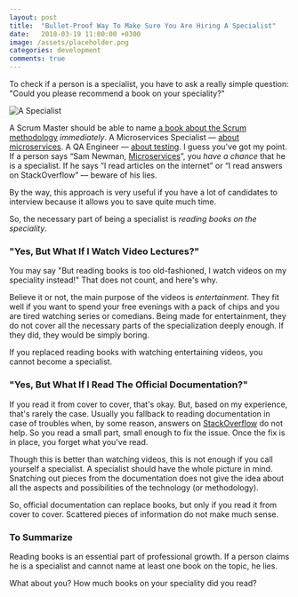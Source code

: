 ```yaml
---
layout: post
title:  "Bullet-Proof Way To Make Sure You Are Hiring A Specialist"
date:   2018-03-19 11:00:00 +0300
image: /assets/placeholder.png
categories: development
comments: true
---
```


To check if a person is a specialist, you have to ask a really simple question: "Could you please recommend a book on your speciality?"

<img alt="A Specialist" src="{{ site.url }}{{ page.image }}">

A Scrum Master should be able to name [a book about the Scrum methodology](https://www.amazon.com/Scrum-Breathtakingly-Brief-Agile-Introduction-ebook/dp/B007P5N8D4/ref=sr_1_4?s=books&ie=UTF8&qid=1521386327&sr=1-4&keywords=scrum) _immediately_. A Microservices Specialist — [about microservices](https://www.amazon.com/Spring-Microservices-Action-John-Carnell/dp/1617293989/ref=sr_1_5?s=books&ie=UTF8&qid=1521386408&sr=1-5&keywords=microservices). A QA Engineer — [about testing](https://www.amazon.com/Friendly-Introduction-Software-Testing-ebook/dp/B01BCPXLHU/ref=sr_1_2?s=books&ie=UTF8&qid=1521386486&sr=1-2&keywords=quality+assurance+testing). I guess you've got my point. If a person says “Sam Newman, [Microservices](https://www.amazon.com/Building-Microservices-Designing-Fine-Grained-Systems/dp/1491950358)”, you *have a chance* that he is a specialist. If he says “I read articles on the internet” or “I read answers on StackOverflow” — beware of his lies.

By the way, this approach is very useful if you have a lot of candidates to interview because it allows you to save quite much time.

So, the necessary part of being a specialist is _reading books on the speciality_.

### "Yes, But What If I Watch Video Lectures?"

You may say "But reading books is too old-fashioned, I watch videos on my speciality instead!" That does not count, and here's why.

Believe it or not, the main purpose of the videos is *entertainment*. They fit well if you want to spend your free evenings with a pack of chips and you are tired watching series or comedians. Being made for entertainment, they do not cover all the necessary parts of the specialization deeply enough. If they did, they would be simply boring.

If you replaced reading books with watching entertaining videos, you cannot become a specialist.

### "Yes, But What If I Read The Official Documentation?"

If you read it from cover to cover, that's okay. But, based on my experience, that's rarely the case. Usually you fallback to reading documentation in case of troubles when, by some reason, answers on [StackOverflow](https://stackoverflow.com) do not help. So you read a small part, small enough to fix the issue. Once the fix is in place, you forget what you've read.

Though this is better than watching videos, this is not enough if you call yourself a specialist. A specialist should have the whole picture in mind. Snatching out pieces from the documentation does not give the idea about all the aspects and possibilities of the technology (or methodology).

So, official documentation can replace books, but only if you read it from cover to cover. Scattered pieces of information do not make much sense.

### To Summarize

Reading books is an essential part of professional growth. If a person claims he is a specialist and cannot name at least one book on the topic, he lies.

What about you? How much books on your speciality did you read?